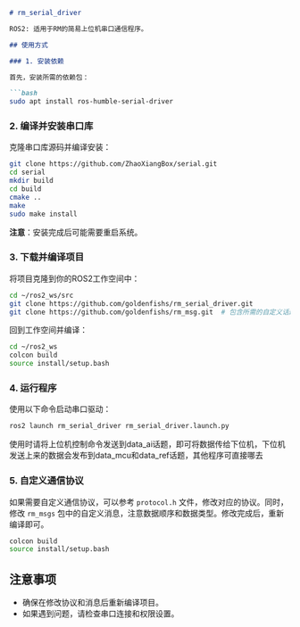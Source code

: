 ```markdown
# rm_serial_driver

ROS2: 适用于RM的简易上位机串口通信程序。

## 使用方式

### 1. 安装依赖

首先，安装所需的依赖包：

```bash
sudo apt install ros-humble-serial-driver
```

### 2. 编译并安装串口库

克隆串口库源码并编译安装：

```bash
git clone https://github.com/ZhaoXiangBox/serial.git
cd serial
mkdir build
cd build
cmake ..
make
sudo make install
```

**注意**：安装完成后可能需要重启系统。

### 3. 下载并编译项目

将项目克隆到你的ROS2工作空间中：

```bash
cd ~/ros2_ws/src
git clone https://github.com/goldenfishs/rm_serial_driver.git
git clone https://github.com/goldenfishs/rm_msg.git  # 包含所需的自定义话题消息，必须一起使用
```

回到工作空间并编译：

```bash
cd ~/ros2_ws
colcon build
source install/setup.bash
```

### 4. 运行程序

使用以下命令启动串口驱动：

```bash
ros2 launch rm_serial_driver rm_serial_driver.launch.py
```
使用时请将上位机控制命令发送到data_ai话题，即可将数据传给下位机，下位机发送上来的数据会发布到data_mcu和data_ref话题，其他程序可直接哪去

### 5. 自定义通信协议

如果需要自定义通信协议，可以参考 `protocol.h` 文件，修改对应的协议。同时，修改 `rm_msgs` 包中的自定义消息，注意数据顺序和数据类型。修改完成后，重新编译即可。

```bash
colcon build
source install/setup.bash
```

## 注意事项

- 确保在修改协议和消息后重新编译项目。
- 如果遇到问题，请检查串口连接和权限设置。
